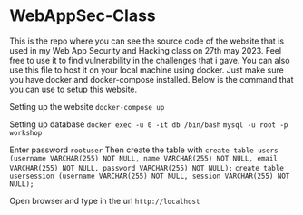 # WebAppSec-Class
This is the repo where you can see the source code of the website that is used in my Web App Security and Hacking class on 27th may 2023. Feel free to use it to find vulnerability in the challenges that i gave. You can also use this file to host it on your local machine using docker. Just make sure you have docker and docker-compose installed. Below is the command that you can use to setup this website.

Setting up the website
`docker-compose up`

Setting up database
`docker exec -u 0 -it db /bin/bash`
`mysql -u root -p workshop`

Enter password `rootuser`
Then create the table with
`create table users (username VARCHAR(255) NOT NULL, name VARCHAR(255) NOT NULL, email VARCHAR(255) NOT NULL, password VARCHAR(255) NOT NULL);`
`create table usersession (username VARCHAR(255) NOT NULL, session VARCHAR(255) NOT NULL);`

Open browser and type in the url `http://localhost`

